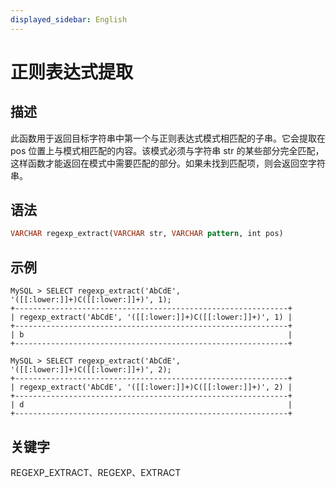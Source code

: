 ```yaml
---
displayed_sidebar: English
---
```


# 正则表达式提取

## 描述

此函数用于返回目标字符串中第一个与正则表达式模式相匹配的子串。它会提取在 pos 位置上与模式相匹配的内容。该模式必须与字符串 str 的某些部分完全匹配，这样函数才能返回在模式中需要匹配的部分。如果未找到匹配项，则会返回空字符串。

## 语法

```Haskell
VARCHAR regexp_extract(VARCHAR str, VARCHAR pattern, int pos)
```

## 示例

```Plain
MySQL > SELECT regexp_extract('AbCdE', '([[:lower:]]+)C([[:lower:]]+)', 1);
+-------------------------------------------------------------+
| regexp_extract('AbCdE', '([[:lower:]]+)C([[:lower:]]+)', 1) |
+-------------------------------------------------------------+
| b                                                           |
+-------------------------------------------------------------+

MySQL > SELECT regexp_extract('AbCdE', '([[:lower:]]+)C([[:lower:]]+)', 2);
+-------------------------------------------------------------+
| regexp_extract('AbCdE', '([[:lower:]]+)C([[:lower:]]+)', 2) |
+-------------------------------------------------------------+
| d                                                           |
+-------------------------------------------------------------+
```

## 关键字

REGEXP_EXTRACT、REGEXP、EXTRACT
